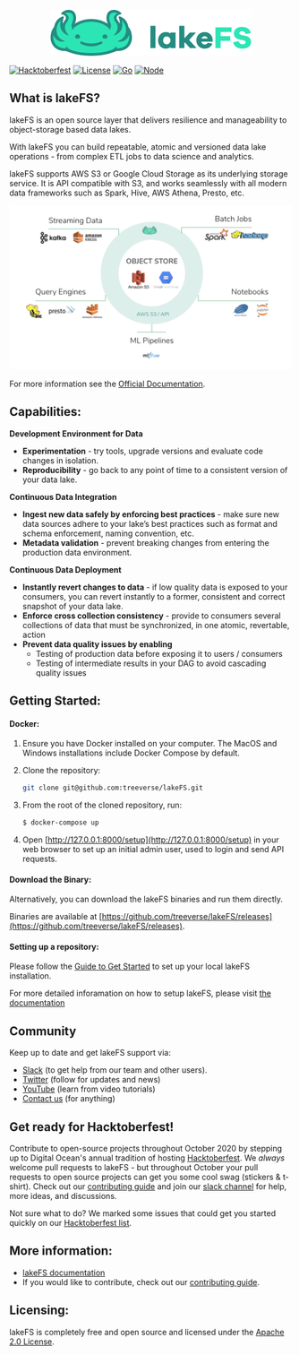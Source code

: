 <p align="center">
  <img src="logo_large.png"/>
</p>
<p align="center">
  
  [![Hacktoberfest](https://badgen.net/badge/hacktoberfest/friendly/pink)](docs/contributing.md)
  [![License](https://img.shields.io/badge/License-Apache%202.0-blue.svg?logo=apache)](https://raw.githubusercontent.com/treeverse/lakeFS/master/LICENSE)
  [![Go](https://github.com/treeverse/lakeFS/workflows/Go/badge.svg?branch=master)](https://github.com/treeverse/lakeFS/actions?query=workflow%3AGo+branch%3Amaster++)
  [![Node](https://github.com/treeverse/lakeFS/workflows/Node/badge.svg?branch=master)](https://github.com/treeverse/lakeFS/actions?query=workflow%3ANode+branch%3Amaster++)

</p>

## What is lakeFS?

lakeFS is an open source layer that delivers resilience and manageability to object-storage based data lakes.

With lakeFS you can build repeatable, atomic and versioned data lake operations - from complex ETL jobs to data science and analytics.

lakeFS supports AWS S3 or Google Cloud Storage as its underlying storage service. It is API compatible with S3, and works seamlessly with all modern data frameworks such as Spark, Hive, AWS Athena, Presto, etc.


<p align="center">
  <img src="docs/assets/img/wrapper.png"/>
</p>

For more information see the [Official Documentation](https://docs.lakefs.io).


## Capabilities:

**Development Environment for Data**
* **Experimentation** - try tools, upgrade versions and evaluate code changes in isolation. 
* **Reproducibility** - go back to any point of time to a consistent version of your data lake.

**Continuous Data Integration**
* **Ingest new data safely by enforcing best practices** - make sure new data sources adhere to your lake’s best practices such as format and schema enforcement, naming convention, etc.  
* **Metadata validation** - prevent breaking changes from entering the production data environment.

**Continuous Data Deployment**
* **Instantly revert changes to data** - if low quality data is exposed to your consumers, you can revert instantly to a former, consistent and correct snapshot of your data lake.
* **Enforce cross collection consistency** - provide to consumers several collections of data that must be synchronized, in one atomic, revertable, action
* **Prevent data quality issues by enabling**
  - Testing of production data before exposing it to users / consumers
  - Testing of intermediate results in your DAG to avoid cascading quality issues

## Getting Started:

#### Docker:

1. Ensure you have Docker installed on your computer. The MacOS and Windows installations include Docker Compose by default.

2. Clone the repository:

   ```bash
   git clone git@github.com:treeverse/lakeFS.git
   ```

3. From the root of the cloned repository, run:

   ```bash
   $ docker-compose up
   ```

4. Open [http://127.0.0.1:8000/setup](http://127.0.0.1:8000/setup) in your web browser to set up an initial admin user, used to login and send API requests.

#### Download the Binary:

Alternatively, you can download the lakeFS binaries and run them directly.

Binaries are available at [https://github.com/treeverse/lakeFS/releases](https://github.com/treeverse/lakeFS/releases).


#### Setting up a repository:

Please follow the [Guide to Get Started](https://docs.lakefs.io/quickstart.html#setting-up-a-repository) to set up your local lakeFS installation.

For more detailed inforamation on how to setup lakeFS, please visit [the documentation](https://docs.lakefs.io)

## Community

Keep up to date and get lakeFS support via:

- [Slack](https://join.slack.com/t/lakefs/shared_invite/zt-g86mkroy-186GzaxR4xOar1i1Us0bzw) (to get help from our team and other users).
- [Twitter](https://twitter.com/lakeFS) (follow for updates and news)
- [YouTube](https://www.youtube.com/channel/UCZiDUd28ex47BTLuehb1qSA) (learn from video tutorials)
- [Contact us](https://lakefs.io/contact-us/) (for anything)

## Get ready for Hacktoberfest!

Contribute to open-source projects throughout October 2020 by stepping up to Digital Ocean's annual tradition of hosting [Hacktoberfest](https://hacktoberfest.digitalocean.com/).  We _always_ welcome pull requests to lakeFS - but throughout October your pull requests to open source projects can get you some cool swag (stickers & t-shirt).  Check out our [contributing guide](https://docs.lakefs.io/contributing) and join our [slack channel](https://join.slack.com/t/lakefs/shared_invite/zt-g86mkroy-186GzaxR4xOar1i1Us0bzw) for help, more ideas, and discussions. 

Not sure what to do?  We marked some issues that could get you started quickly on our [Hacktoberfest list](https://github.com/treeverse/lakeFS/issues?q=is%3Aissue+is%3Aopen+label%3Ahacktoberfest).

## More information:

- [lakeFS documentation](https://docs.lakefs.io)
- If you would like to contribute, check out our [contributing guide](https://docs.lakefs.io/contributing).

## Licensing:

lakeFS is completely free and open source and licensed under the [Apache 2.0 License](https://www.apache.org/licenses/LICENSE-2.0).

